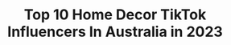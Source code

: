 ---
title: Top 10 Home Decor TikTok Influencers In Australia in 2023
description: >-
  Find top home decor TikTok influencers in Australia in 2023. Most popular hashtags: #homedecor #fyp #howto #kolors.
platform: TikTok
hits: 52
text_top: Discover the top-rated TikTok influencers on inBeat.
text_bottom: Our database has 52 TikTok influencers like this in Australia for you to pitch.
profiles:
  - username: "liz_amaya_"
    fullname: >-
      Liz Amaya
    bio: >-
      Stylist 💁🏼‍♀️ Mum life | Reality | Fun Follow me on Insta👆🏻 🇦🇺
    location: "Australia"
    followers: 5849
    engagement: 1239
    commentsToLikes: 0.098772
    id: ck9r3vrd2s5xw0j78k738mvkd
    verified: false
    hashtags: "#styletips, #aussiemum, #fun, #parentsoftiktok"
  - username: "ross_dilks_26"
    fullname: >-
      RossDilks
    bio: >-
      🇦🇺sc-rossdilks 🇿🇦 Adelaide.Au
    location: "Australia"
    followers: 6328
    engagement: 1874
    commentsToLikes: 0.026470
    id: cka7otexf4box0i78a2rgtg3k
    verified: false
    hashtags: "#moto, #trump2020, #mx, #husky"
  - username: "merakiaus"
    fullname: >-
      Meraki
    bio: >-
      Minimalistic Home Decor 📌MEL Sign up to our VIP list for 10% off
    location: "Australia"
    followers: 13000
    engagement: 627
    commentsToLikes: 0.047976
    id: ckd0d2m81cxd80j23wf4oi9uq
    verified: false
    hashtags: "#businesscheck, #smallbusiness, #marketingtips, #smallbusinessowner"
  - username: "bivouacboyz"
    fullname: >-
      user087152
    bio: >-
      sub to our YouTube ⬆️
    location: "Australia"
    followers: 19900
    engagement: 1224
    commentsToLikes: 0.012306
    id: ckb9ino7l97gy0j234b4n5uf7
    verified: false
    hashtags: "#familydinner, #kolors, #selfcareroutine, #dogs"
  - username: "rosteredon"
    fullname: >-
      Rostered On
    bio: >-
      Available on Netflix Aus/NZ. All other countries @ www.slapbang.tv
    location: "Australia"
    followers: 72200
    engagement: 1672
    commentsToLikes: 0.011133
    id: ckbfis88bes9z0j23fd5ncgmh
    verified: false
    hashtags: "#foryourpage, #meme, #work, #fyp"
  - username: "louiburke"
    fullname: >-
      Loui Burke
    bio: >-
      🏳️‍🌈🇦🇺|26|VIRGO ✨visit my Instagram for more info on products!
    location: "Australia"
    followers: 31400
    engagement: 492
    commentsToLikes: 0.019203
    id: ckbfd7orc6gry0j23d2af59lc
    verified: false
    hashtags: "#homedecor, #boujeeonabudget, #roommakeover, #bedroomcheck"
  - username: "flexmami"
    fullname: >-
      flexmami
    bio: >-
      Instagram: @flex.mami
    location: "Australia"
    followers: 4941
    engagement: 687
    commentsToLikes: 0.013090
    id: ckamkr7pgt8ru0i782wvxss9h
    verified: false
    hashtags: "#fyp, #homedecor, #travelmemories, #ikeahack"
  - username: "genevavanderzeil"
    fullname: >-
      Geneva Vanderzeil
    bio: >-
      Creator of #trashtoterracotta ❤️ IG: @genevavanderzeil collectivegen.com
    location: "Australia"
    followers: 77800
    engagement: 774
    commentsToLikes: 0.007617
    id: ckc8g5auuaol20j23ly0pvsu1
    verified: false
    hashtags: "#homedecor, #upcycling, #transformation, #upcycle"
  - username: "foxyhomestaging"
    fullname: >-
      Foxyhomestaging
    bio: >-
      We style homes for sale
    location: "Australia"
    followers: 34500
    engagement: 310
    commentsToLikes: 0.014870
    id: ckbbvlwwoiy290j23u7637k3s
    verified: false
    hashtags: "#bedroominspo, #howto, #bedroomcheck, #homestaging"
  - username: "stormy.courtney"
    fullname: >-
      Storm Courtney
    bio: >-
      Mumma 👶🏼 Aussie Blogger 🇦🇺 Home Styling Tips🏡 Follow me on Instagram 👆🏼
    location: "Australia"
    followers: 57294
    engagement: 283
    commentsToLikes: 0.011493
    id: cka656q7sbrr20i78fxj2m6ex
    verified: false
    hashtags: "#makeover, #howto, #trending, #cleanroom"
---